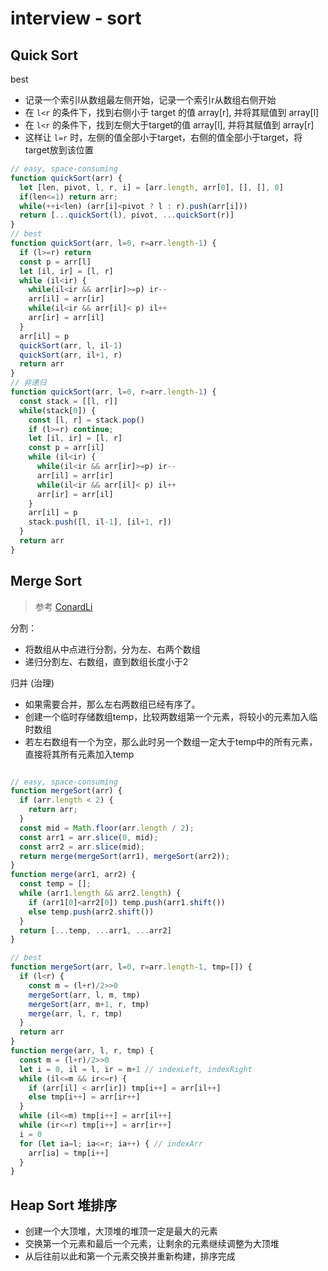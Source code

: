 # interview - sort
## Quick Sort
best
- 记录一个索引l从数组最左侧开始，记录一个索引r从数组右侧开始
- 在 `l<r` 的条件下，找到右侧小于 target 的值 array[r], 并将其赋值到 array[l]
- 在 `l<r` 的条件下，找到左侧大于target的值 array[l], 并将其赋值到 array[r]
- 这样让 `l=r` 时，左侧的值全部小于target，右侧的值全部小于target，将target放到该位置

```js
// easy, space-consuming
function quickSort(arr) {
  let [len, pivot, l, r, i] = [arr.length, arr[0], [], [], 0]
  if(len<=1) return arr;
  while(++i<len) (arr[i]<pivot ? l : r).push(arr[i]))
  return [...quickSort(l), pivot, ...quickSort(r)]
}
// best
function quickSort(arr, l=0, r=arr.length-1) {
  if (l>=r) return
  const p = arr[l]
  let [il, ir] = [l, r]
  while (il<ir) {
    while(il<ir && arr[ir]>=p) ir--
    arr[il] = arr[ir]
    while(il<ir && arr[il]< p) il++
    arr[ir] = arr[il]
  }
  arr[il] = p
  quickSort(arr, l, il-1)
  quickSort(arr, il+1, r)
  return arr
}
// 非递归
function quickSort(arr, l=0, r=arr.length-1) {
  const stack = [[l, r]]
  while(stack[0]) {
    const [l, r] = stack.pop()
    if (l>=r) continue;
    let [il, ir] = [l, r]
    const p = arr[il]
    while (il<ir) {
      while(il<ir && arr[ir]>=p) ir--
      arr[il] = arr[ir]
      while(il<ir && arr[il]< p) il++
      arr[ir] = arr[il]
    }
    arr[il] = p
    stack.push([l, il-1], [il+1, r])
  }
  return arr
}
```

## Merge Sort
> 参考 [ConardLi](https://github.com/ConardLi/awesome-coding-js/blob/master/%E7%AE%97%E6%B3%95%E5%88%86%E7%B1%BB/%E6%8E%92%E5%BA%8F/%E5%BD%92%E5%B9%B6%E6%8E%92%E5%BA%8F.md)

分割：
- 将数组从中点进行分割，分为左、右两个数组
- 递归分割左、右数组，直到数组长度小于2

归并 (治理)
- 如果需要合并，那么左右两数组已经有序了。
- 创建一个临时存储数组temp，比较两数组第一个元素，将较小的元素加入临时数组
- 若左右数组有一个为空，那么此时另一个数组一定大于temp中的所有元素，直接将其所有元素加入temp
```js

// easy, space-consuming
function mergeSort(arr) {
  if (arr.length < 2) {
    return arr;
  }
  const mid = Math.floor(arr.length / 2);
  const arr1 = arr.slice(0, mid);
  const arr2 = arr.slice(mid);
  return merge(mergeSort(arr1), mergeSort(arr2));
}
function merge(arr1, arr2) {
  const temp = [];
  while (arr1.length && arr2.length) {
    if (arr1[0]<arr2[0]) temp.push(arr1.shift())
    else temp.push(arr2.shift())
  }
  return [...temp, ...arr1, ...arr2]
}

// best
function mergeSort(arr, l=0, r=arr.length-1, tmp=[]) {
  if (l<r) {
    const m = (l+r)/2>>0
    mergeSort(arr, l, m, tmp)
    mergeSort(arr, m+1, r, tmp)
    merge(arr, l, r, tmp)
  }
  return arr
}
function merge(arr, l, r, tmp) {
  const m = (l+r)/2>>0
  let i = 0, il = l, ir = m+1 // indexLeft, indexRight
  while (il<=m && ir<=r) {
    if (arr[il] < arr[ir]) tmp[i++] = arr[il++]
    else tmp[i++] = arr[ir++]
  }
  while (il<=m) tmp[i++] = arr[il++]
  while (ir<=r) tmp[i++] = arr[ir++]
  i = 0
  for (let ia=l; ia<=r; ia++) { // indexArr
    arr[ia] = tmp[i++]
  }
}
```

## Heap Sort 堆排序
- 创建一个大顶堆，大顶堆的堆顶一定是最大的元素
- 交换第一个元素和最后一个元素，让剩余的元素继续调整为大顶堆
- 从后往前以此和第一个元素交换并重新构建，排序完成
